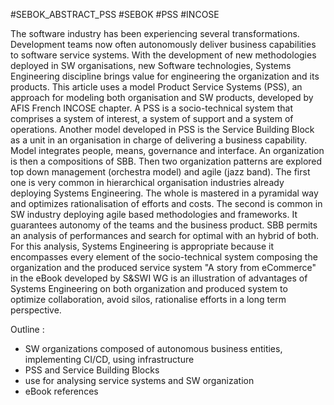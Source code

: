 
#SEBOK_ABSTRACT_PSS
#SEBOK
#PSS 
#INCOSE 




The software industry has been experiencing several transformations. Development teams now often autonomously deliver business capabilities to software service systems.
With the development of new methodologies deployed in SW organisations, new Software technologies, Systems Engineering discipline brings value for engineering the organization and its products. 
This article uses a model Product Service Systems (PSS), an approach for modeling  both organisation and SW products, developed by AFIS French INCOSE chapter. A PSS is a socio-technical system that comprises a system of interest, a system of support and a system of operations.
Another model developed in PSS is the Service Building Block as a unit in an organisation in charge of delivering a business capability. Model integrates people, means, governance and interface. An organization is then a compositions of SBB.
Then two organization patterns are explored top down management (orchestra model) and agile (jazz band). The first one is very common in hierarchical organisation industries already deploying Systems Engineering. The whole is mastered in a pyramidal way and optimizes rationalisation of efforts and costs. The second is common in SW industry deploying agile based methodologies and frameworks. It guarantees autonomy of the teams and the business product. SBB permits an analysis of performances and search for optimal with an hybrid of both.
For this analysis, Systems Engineering is appropriate because it encompasses every element of the socio-technical system composing the organization and the produced service system
"A story from eCommerce"  in the eBook developed by S&SWI WG is an illustration of advantages of Systems Engineering on both organization and produced system to optimize collaboration, avoid silos, rationalise efforts in a long term perspective.



Outline : 
- SW organizations composed of autonomous business entities, implementing CI/CD, using infrastructure
- PSS and Service Building Blocks 
- use for analysing service systems and SW organization
- eBook references